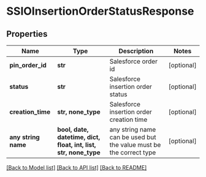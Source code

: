 # SSIOInsertionOrderStatusResponse


## Properties
Name | Type | Description | Notes
------------ | ------------- | ------------- | -------------
**pin_order_id** | **str** | Salesforce order id | [optional] 
**status** | **str** | Salesforce insertion order status | [optional] 
**creation_time** | **str, none_type** | Salesforce insertion order creation time | [optional] 
**any string name** | **bool, date, datetime, dict, float, int, list, str, none_type** | any string name can be used but the value must be the correct type | [optional]

[[Back to Model list]](../README.md#documentation-for-models) [[Back to API list]](../README.md#documentation-for-api-endpoints) [[Back to README]](../README.md)


